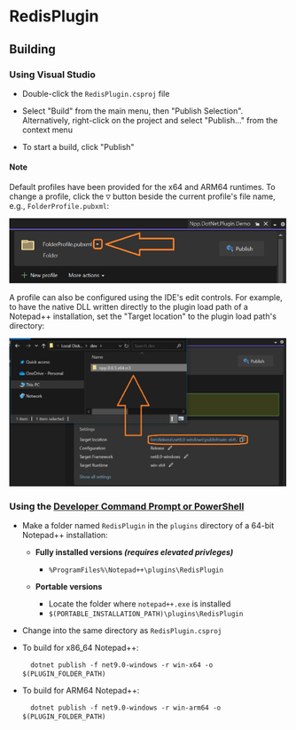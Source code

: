 RedisPlugin
=============

Building
--------

### Using Visual Studio

- Double-click the `RedisPlugin.csproj` file

- Select "Build" from the main menu, then "Publish Selection".
  Alternatively, right-click on the project and select "Publish..." from the context menu

- To start a build, click "Publish"

#### Note

Default profiles have been provided for the x64 and ARM64 runtimes. To change a profile,
click the <kbd>&#x25BD;</kbd> button beside the current profile's file name, e.g., `FolderProfile.pubxml`:

<img alt="Select a Publish Profile" width="500"
src="https://raw.githubusercontent.com/npp-dotnet/Npp.DotNet.Plugin/refs/heads/main/doc/img/vs2022-select-publish-profile.png">

A profile can also be configured using the IDE's edit controls. For example, to have the native DLL
written directly to the plugin load path of a Notepad++ installation, set the "Target location" to the
plugin load path's directory:

<img alt="Configure Target Location" width="500"
src="https://raw.githubusercontent.com/npp-dotnet/Npp.DotNet.Plugin/refs/heads/main/doc/img/vs2022-config-profile-target-loc.png">

### Using the [Developer Command Prompt or PowerShell](https://learn.microsoft.com/visualstudio/ide/reference/command-prompt-powershell)

- Make a folder named `RedisPlugin` in the `plugins` directory of a 64-bit Notepad++ installation:

  * __Fully installed versions *(requires elevated privleges)*__
    + `%ProgramFiles%\Notepad++\plugins\RedisPlugin`

  * __Portable versions__
    + Locate the folder where `notepad++.exe` is installed
    + `$(PORTABLE_INSTALLATION_PATH)\plugins\RedisPlugin`

- Change into the same directory as `RedisPlugin.csproj`

- To build for x86_64 Notepad++:

        dotnet publish -f net9.0-windows -r win-x64 -o $(PLUGIN_FOLDER_PATH)

- To build for ARM64 Notepad++:

        dotnet publish -f net9.0-windows -r win-arm64 -o $(PLUGIN_FOLDER_PATH)
